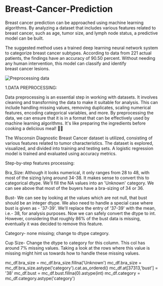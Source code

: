 # Breast-Cancer-Prediction
 Breast cancer prediction can be approached using machine learning algorithms. By analyzing a dataset that includes various features related to breast cancer, such as age, tumor size, and lymph node status, a predictive model can be built. 


The suggested method uses a trained deep learning neural network system to categorize breast cancer subtypes. According to data from 221 actual patients, the findings have an accuracy of 90.50 percent. Without needing any human intervention, this model can classify and identify breast cancer lesions.



![Preprocessing data](https://github.com/Rajendradegala/Breast-Cancer-Prediction/assets/140039152/a9fee7a7-a692-4433-be2a-1b14c398dcb2)

1.DATA  PREPROCESSING:

Data preprocessing is an essential step in working with datasets. It involves cleaning and transforming the data to make it suitable for analysis. This can include handling missing values, removing duplicates, scaling numerical features, encoding categorical variables, and more. By preprocessing the data, we can ensure that it is in a format that can be effectively used by machine learning algorithms. It's like preparing the ingredients before cooking a delicious meal! 🍳🥘


The Wisconsin Diagnostic Breast Cancer dataset is utilized, consisting of various features related to tumor characteristics. The dataset is explored, visualized, and divided into training and testing sets. A logistic regression model is trained and evaluated using accuracy metrics.


Step-by-step features processing:

Bra_Size: Although it looks numerical, it only ranges from 28 to 48, with most of the sizing lying around 34-38. It makes sense to convert this to categorical dtype. We'll fill the NA values into an 'Unknown' category. We can see above that most of the buyers have a bra-sizing of 34 or 36.


Bust- We can see by looking at the values which are not null, that bust should be an integer dtype. We also need to handle a special case where bust is given as - '37-39'.
We'll replace the entry of '37-39' with the mean, i.e.- 38, for analysis purposes. Now we can safely convert the dtype to int. However, considering that roughly 86% of the bust data is missing, eventually it was decided to remove this feature.


Category- none missing; change to dtype category.


Cup Size- Change the dtype to category for this column. This col has around 7% missing values. Taking a look at the rows where this value is missing might hint us towards how to handle these missing values.

mc_df.bra_size = mc_df.bra_size.fillna('Unknown')
mc_df.bra_size = mc_df.bra_size.astype('category').cat.as_ordered()
mc_df.at[37313,'bust'] = '38'
mc_df.bust = mc_df.bust.fillna(0).astype(int)
mc_df.category = mc_df.category.astype('category')
